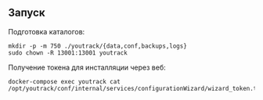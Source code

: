 ## Запуск

Подготовка каталогов:
```
mkdir -p -m 750 ./youtrack/{data,conf,backups,logs}
sudo chown -R 13001:13001 youtrack
```

Получение токена для инсталляции через веб:
```
docker-compose exec youtrack cat /opt/youtrack/conf/internal/services/configurationWizard/wizard_token.txt
```
